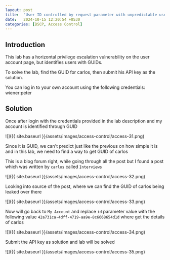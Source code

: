 ```yaml
---
layout: post
title:  "User ID controlled by request parameter with unpredictable user IDs"
date:   2024-10-15 12:20:54 +0530
categories: [BSCP, Access Control]
---
```


## Introduction 

This lab has a horizontal privilege escalation vulnerability on the user account page, but identifies users with GUIDs.

To solve the lab, find the GUID for carlos, then submit his API key as the solution.

You can log in to your own account using the following credentials: wiener:peter 

## Solution

Once after login with the credentials provided in the lab description and my account is identified through GUID 

![]({{ site.baseurl }}/assets/images/access-control/access-31.png)

Since it is GUID, we can't predict just like the previous on how simple it is and in this lab, we need to find a way to get GUID of carlos 

This is a blog forum right, while going through all the post but I found a post which was written by `carlos` called `Interviews`

![]({{ site.baseurl }}/assets/images/access-control/access-32.png)

Looking into source of the post, where we can find the GUID of carlos being leaked over there 

![]({{ site.baseurl }}/assets/images/access-control/access-33.png)

Now will go back to `My Account` and replace `id` parameter value with the following value `42a731ca-4dff-4719-aa9e-8c6668654d1d` where get the details of carlos

![]({{ site.baseurl }}/assets/images/access-control/access-34.png)

Submit the API key as solution and lab will be solved 

![]({{ site.baseurl }}/assets/images/access-control/access-35.png)